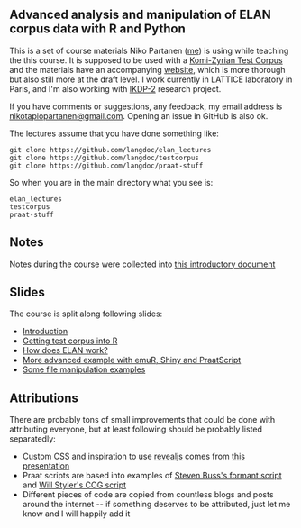 ## Advanced analysis and manipulation of ELAN corpus data with R and Python

This is a set of course materials Niko Partanen ([me](https://github.com/nikopartanen)) is using while teaching the this course. It is supposed to be used with a [Komi-Zyrian Test Corpus](https://github.com/langdoc/kpv-test-corpus) and the materials have an accompanying [website](https://nikopartanen.github.io/adv_elan_draft/), which is more thorough but also still more at the draft level. I work currently in LATTICE laboratory in Paris, and I'm also working with [IKDP-2](https://github.com/langdoc/IKDP-2) research project.

If you have comments or suggestions, any feedback, my email address is nikotapiopartanen@gmail.com. Opening an issue in GitHub is also ok.

The lectures assume that you have done something like:

    git clone https://github.com/langdoc/elan_lectures
    git clone https://github.com/langdoc/testcorpus
    git clone https://github.com/langdoc/praat-stuff

So when you are in the main directory what you see is:

    elan_lectures
    testcorpus
    praat-stuff

## Notes

Notes during the course were collected into [this introductory document](https://langdoc.github.io/elan_lectures)

## Slides

The course is split along following slides:

- [Introduction](https://langdoc.github.io/elan_lectures/lecture-1)
- [Getting test corpus into R](https://langdoc.github.io/elan_lectures/lecture-2)
- [How does ELAN work?](https://langdoc.github.io/elan_lectures/lecture-3)
- [More advanced example with emuR, Shiny and PraatScript](https://langdoc.github.io/elan_lectures/lecture-4)
- [Some file manipulation examples](https://langdoc.github.io/elan_lectures/lecture-5)

## Attributions

There are probably tons of small improvements that could be done with attributing everyone, but at least following should be probably listed separatedly:

- Custom CSS and inspiration to use [revealjs](https://github.com/rstudio/revealjs) comes from [this presentation](https://github.com/evelinag/tabs-spaces-talk)
- Praat scripts are based into examples of [Steven Buss's formant script](https://github.com/sbuss/get-formants-for-vowels) and [Will Styler's COG script](https://github.com/stylerw/styler_praat_scripts/blob/master/peak_spectral_COG.praat)
- Different pieces of code are copied from countless blogs and posts around the internet -- if something deserves to be attributed, just let me know and I will happily add it